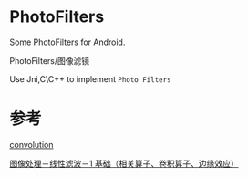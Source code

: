# PhotoFilters

Some PhotoFilters for Android.

PhotoFilters/图像滤镜

Use Jni,C\C++ to implement `Photo Filters`


# 参考

[convolution](https://android.googlesource.com/platform/gdk/+/0f8a40e4cfdc5f6cd47c22e81f69ed0446067c54/samples/PhotoEditor/jni/convolution.cpp)

[图像处理－线性滤波－1 基础（相关算子、卷积算子、边缘效应）](http://www.cnblogs.com/wuyuankun/p/4149499.html)
